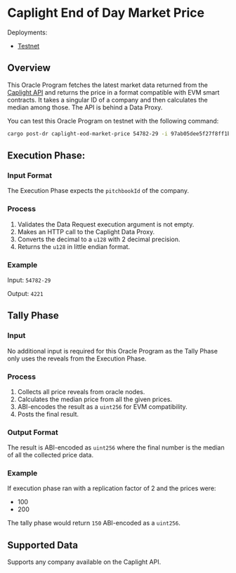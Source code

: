 # Caplight End of Day Market Price

Deployments:
- [Testnet](https://testnet.explorer.seda.xyz/oracle-programs/97ab05dee5f27f8ff1b7dafd4506a5de8924b17535989139c9e8b865ff062e0e)
<!-- - [Mainnet]() -->

## Overview

This Oracle Program fetches the latest market data returned from the [Caplight API](https://platform.caplight.com/api/documentation.html#tag/MarketPrice/paths/~1market-price-history/get) and returns the price in a format compatible with EVM smart contracts. It takes a singular ID of a company and then calculates the median among those. The API is behind a Data Proxy.

You can test this Oracle Program on testnet with the following command:

```sh
cargo post-dr caplight-eod-market-price 54782-29 -i 97ab05dee5f27f8ff1b7dafd4506a5de8924b17535989139c9e8b865ff062e0e
```

## Execution Phase:

### Input Format

The Execution Phase expects the `pitchbookId` of the company.

### Process

1. Validates the Data Request execution argument is not empty.
2. Makes an HTTP call to the Caplight Data Proxy.
3. Converts the decimal to a `u128` with 2 decimal precision.
4. Returns the `u128` in little endian format.

### Example

Input: `54782-29`

Output: `4221`

## Tally Phase

### Input

No additional input is required for this Oracle Program as the Tally Phase only uses the reveals from the Execution Phase.

### Process

1. Collects all price reveals from oracle nodes.
1. Calculates the median price from all the given prices.
1. ABI-encodes the result as a `uint256` for EVM compatibility.
1. Posts the final result.

### Output Format

The result is ABI-encoded as `uint256` where the final number is the median of all the collected price data.

### Example

If execution phase ran with a replication factor of 2 and the prices were:
- 100
- 200

The tally phase would return `150` ABI-encoded as a `uint256`.

## Supported Data

Supports any company available on the Caplight API.
